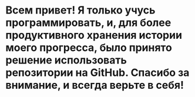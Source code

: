 # Всем привет! Я только учусь программировать, и, для более продуктивного хранения истории моего прогресса, было принято решение использовать репозитории на GitHub. Спасибо за внимание, и всегда верьте в себя!